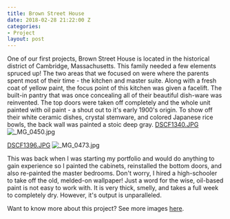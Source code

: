 ```yaml
---
title: Brown Street House
date: 2018-02-28 21:22:00 Z
categories:
- Project
layout: post
---
```


One of our first projects, Brown Street House is located in the historical district of Cambridge, Massachusetts. This family needed a few elements spruced up! The two areas that we focused on were where the parents spent most of their time - the kitchen and master suite. Along with a fresh coat of yellow paint, the focus point of this kitchen was given a facelift. The built-in pantry that was once concealing all of their beautiful dish-ware was reinvented. The top doors were taken off completely and the whole unit painted with oil paint - a shout out to it's early 1900's origin. To show off their white ceramic dishes, crystal stemware, and colored Japanese rice bowls, the back wall was painted a stoic deep gray. 
[DSCF1340.JPG](/uploads/DSCF1340.JPG) ![_MG_0450.jpg](/uploads/_MG_0450.jpg) 

[DSCF1396.JPG](/uploads/DSCF1396.JPG) ![_MG_0473.jpg](/uploads/_MG_0473.jpg)

This was back when I was starting my portfolio and would do anything to gain experience so I painted the cabinets, reinstalled the bottom doors, and also re-painted the master bedrooms. Don't worry, I hired a high-schooler to take off the old, melded-on wallpaper! Just a word for the wise, oil-based paint is not easy to work with. It is very thick, smelly, and takes a full week to completely dry. However, it's output is unparalleled. 

Want to know more about this project? See more images [here](http://basic-space.com/posts/brown-street.html).  